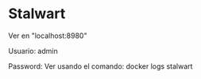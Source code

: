 # Stalwart

Ver en "localhost:8980"

Usuario: admin

Password:  Ver usando el comando:  docker logs stalwart
